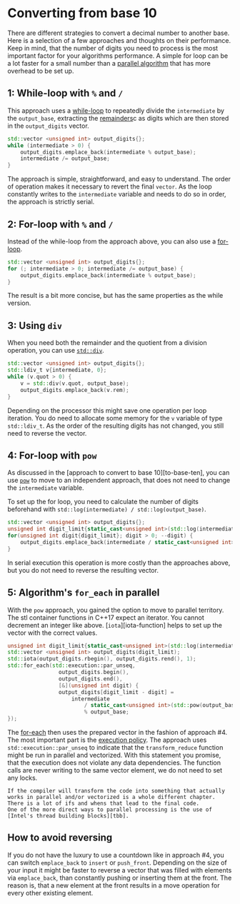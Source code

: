 # Converting from base 10

There are different strategies to convert a decimal number to another base.
Here is a selection of a few approaches and thoughts on their performance.
Keep in mind, that the number of digits you need to process is the most important factor for your algorithms performance.
A simple for loop can be a lot faster for a small number than a [parallel algorithm][parallel-computing] that has more overhead to be set up.


## 1: While-loop with `%` and `/`

This approach uses a [while-loop][while-loop] to repeatedly divide the `intermediate` by the `output_base`, extracting the [remainders][remainder-operator]c as digits which are then stored in the `output_digits` vector.

```cpp
std::vector <unsigned int> output_digits{};
while (intermediate > 0) {
    output_digits.emplace_back(intermediate % output_base);
    intermediate /= output_base;
}
```

The approach is simple, straightforward, and easy to understand.
The order of operation makes it necessary to revert the final `vector`.
As the loop constantly writes to the `intermediate` variable and needs to do so in order, the approach is strictly serial.

## 2: For-loop with `%` and `/`

Instead of the while-loop from the approach above, you can also use a [for-loop][for-loop].

```cpp
std::vector <unsigned int> output_digits{};
for (; intermediate > 0; intermediate /= output_base) {
    output_digits.emplace_back(intermediate % output_base);
}
```

The result is a bit more concise, but has the same properties as the while version.

## 3: Using `div`

When you need both the remainder and the quotient from a division operation, you can use [`std::div`][div-function].

```cpp
std::vector <unsigned int> output_digits{};
std::ldiv_t v{intermediate, 0};        
while (v.quot > 0) {
    v = std::div(v.quot, output_base);
    output_digits.emplace_back(v.rem);
}
```

Depending on the processor this might save one operation per loop iteration.
You do need to allocate some memory for the `v` variable of type `std::ldiv_t`.
As the order of the resulting digits has not changed, you still need to reverse the vector.

## 4: For-loop with `pow`

As discussed in the [approach to convert to base 10][to-base-ten], you can use [`pow`][pow-function] to move to an independent approach, that does not need to change the `intermediate` variable.

To set up the for loop, you need to calculate the number of digits beforehand with `std::log(intermediate) / std::log(output_base)`.

```cpp
std::vector <unsigned int> output_digits{};
unsigned int digit_limit{static_cast<unsigned int>(std::log(intermediate) / std::log(output_base) + 1)};
for(unsigned int digit{digit_limit}; digit > 0; --digit) {
    output_digits.emplace_back(intermediate / static_cast<unsigned int>(std::pow(output_base, digit - 1)) % output_base);
}
```

In serial execution this operation is more costly than the approaches above, but you do not need to reverse the resulting vector.

## 5: Algorithm's `for_each` in parallel

With the `pow` approach, you gained the option to move to parallel territory.
The stl container functions in C++17 expect an iterator.
You cannot decrement an integer like above.
[`iota`][iota-function] helps to set up the vector with the correct values.

```cpp
unsigned int digit_limit{static_cast<unsigned int>(std::log(intermediate) / std::log(output_base)) + 1};
std::vector <unsigned int> output_digits(digit_limit);
std::iota(output_digits.rbegin(), output_digits.rend(), 1);
std::for_each(std::execution::par_unseq,
                output_digits.begin(),   
                output_digits.end(),    
                [&](unsigned int digit) {
                output_digits[digit_limit - digit] = 
                    intermediate
                        / static_cast<unsigned int>(std::pow(output_base, digit - 1))
                        % output_base;
});
```
The [for-each][for-each] then uses the prepared vector in the fashion of approach #4.
The most important part is the [execution policy][execution-policies].
The approach uses `std::execution::par_unseq` to indicate that the `transform_reduce` function might be run in parallel and vectorized.
With this statement you promise, that the execution does not violate any data dependencies.
The function calls are never writing to the same vector element, we do not need to set any locks.

~~~~exercism/note
If the compiler will transform the code into something that actually works in parallel and/or vectorized is a whole different chapter.
There is a lot of ifs and whens that lead to the final code.
One of the more direct ways to parallel processing is the use of [Intel's thread building blocks][tbb].
~~~~

## How to avoid reversing

If you do not have the luxury to use a countdown like in approach #4, you can switch `emplace_back` to `insert` or `push_front`.
Depending on the size of your input it might be faster to reverse a vector that was filled with elements via `emplace_back`, than constantly pushing or inserting them at the front.
The reason is, that a new element at the front results in a move operation for every other existing element.

[parallel-computing]: https://en.wikipedia.org/wiki/Parallel_computing
[remainder-operator]: https://en.cppreference.com/w/cpp/language/operator_arithmetic
[while-loop]: https://en.cppreference.com/w/cpp/language/while 
[for-loop]: https://en.cppreference.com/w/cpp/language/for 
[div-function]: https://en.cppreference.com/w/cpp/numeric/math/div
[numeric-header]: https://en.cppreference.com/w/cpp/header/numeric
[pow-function]: https://en.cppreference.com/w/cpp/numeric/math/pow
[for-each]: https://en.cppreference.com/w/cpp/algorithm/for_each
[execution-policies]: https://en.cppreference.com/w/cpp/algorithm/execution_policy_tag_t
